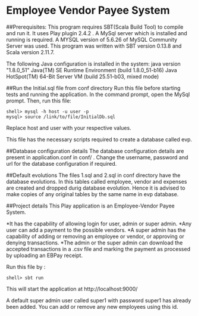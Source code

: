 # Employee Vendor Payee System

##Prerequisites: 
This program requires SBT(Scala Build Tool) to compile and run it. It uses Play plugin 2.4.2 . A MySql server which is installed and running is required. A MYSQL version of 5.6.26 of MySQL Community Server was used. This program was written with SBT version 0.13.8 and Scala version 2.11.7. 

The following Java configuration is installed in the system: java version "1.8.0_51"
Java(TM) SE Runtime Environment (build 1.8.0_51-b16)
Java HotSpot(TM) 64-Bit Server VM (build 25.51-b03, mixed mode)

##Run the Initial.sql file from conf directory
Run this file before starting tests and running the application. In the command prompt, open the MySql prompt. Then, run this file:
```
shell> mysql -h host -u user -p
mysql> source /link/to/file/InitialDb.sql
```
Replace host and user with your respective values.

This file has the necessary scripts required to create a database called evp.

##Database configuration details
The database configuration details are present in application.conf in conf/ . Change the username, password and url for the database configuration if required.

##Default evolutions
The files 1.sql and 2.sql in conf directory have the database evolutions. In this tables called employee, vendor and expenses are created and dropped durig database evolution. Hence it is advised to make copies of any original tables by the same name in evp database.

##Project details
This Play application is an Employee-Vendor Payee System.
 
*It has the capability of allowing login for user, admin or super admin. 
*Any user can add a payment to the possible vendors. 
*A super admin has the capability of adding or removing an employee or vendor, or approving or denying transactions. 
*The admin or the super admin can download the accepted transactions in a .csv file and marking the payment as processed by uploading an EBPay receipt.

Run this file by :
```
shell> sbt run
```
This will start the application at http://localhost:9000/

A default super admin user called super1 with password super1 has already been added. You can add or remove any new employees using this id.
